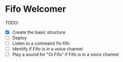 # Fifo Welcomer

TODO:

- [x] Create the basic structure
- [ ] Deploy
- [ ] Listen to a command !hi-fifo
- [ ] Identify if Fifo is in a voice channel
- [ ] Play a sound for "Oi Fifo" if Fifo is in a voice channel
